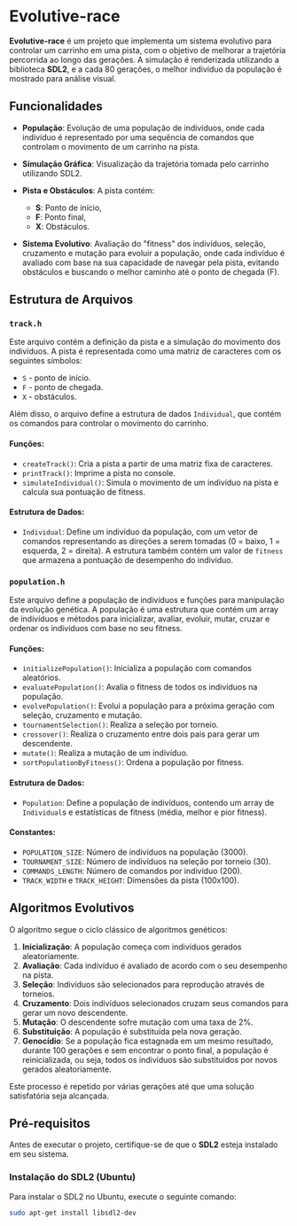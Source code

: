 # Evolutive-race

**Evolutive-race** é um projeto que implementa um sistema evolutivo para controlar um carrinho em uma pista, com o objetivo de melhorar a trajetória percorrida ao longo das gerações. A simulação é renderizada utilizando a biblioteca **SDL2**, e a cada 80 gerações, o melhor indivíduo da população é mostrado para análise visual.

## Funcionalidades

- **População**: Evolução de uma população de indivíduos, onde cada indivíduo é representado por uma sequência de comandos que controlam o movimento de um carrinho na pista.
 
- **Simulação Gráfica**: Visualização da trajetória tomada pelo carrinho utilizando SDL2.
 
- **Pista e Obstáculos**: A pista contém:
  - **S**: Ponto de início,
  - **F**: Ponto final,
  - **X**: Obstáculos.

- **Sistema Evolutivo**: Avaliação do "fitness" dos indivíduos, seleção, cruzamento e mutação para evoluir a população, onde cada indivíduo é avaliado com base na sua capacidade de navegar pela pista, evitando obstáculos e buscando o melhor caminho até o ponto de chegada (F).

## Estrutura de Arquivos

### `track.h`
Este arquivo contém a definição da pista e a simulação do movimento dos indivíduos. A pista é representada como uma matriz de caracteres com os seguintes símbolos:
- `S` - ponto de início.
- `F` - ponto de chegada.
- `X` - obstáculos.

Além disso, o arquivo define a estrutura de dados `Individual`, que contém os comandos para controlar o movimento do carrinho.

#### Funções:
- `createTrack()`: Cria a pista a partir de uma matriz fixa de caracteres.
- `printTrack()`: Imprime a pista no console.
- `simulateIndividual()`: Simula o movimento de um indivíduo na pista e calcula sua pontuação de fitness.

#### Estrutura de Dados:
- `Individual`: Define um indivíduo da população, com um vetor de comandos representando as direções a serem tomadas (0 = baixo, 1 = esquerda, 2 = direita). A estrutura também contém um valor de `fitness` que armazena a pontuação de desempenho do indivíduo.

### `population.h`
Este arquivo define a população de indivíduos e funções para manipulação da evolução genética. A população é uma estrutura que contém um array de indivíduos e métodos para inicializar, avaliar, evoluir, mutar, cruzar e ordenar os indivíduos com base no seu fitness.

#### Funções:
- `initializePopulation()`: Inicializa a população com comandos aleatórios.
- `evaluatePopulation()`: Avalia o fitness de todos os indivíduos na população.
- `evolvePopulation()`: Evolui a população para a próxima geração com seleção, cruzamento e mutação.
- `tournamentSelection()`: Realiza a seleção por torneio.
- `crossover()`: Realiza o cruzamento entre dois pais para gerar um descendente.
- `mutate()`: Realiza a mutação de um indivíduo.
- `sortPopulationByFitness()`: Ordena a população por fitness.

#### Estrutura de Dados:
- `Population`: Define a população de indivíduos, contendo um array de `Individual`s e estatísticas de fitness (média, melhor e pior fitness).

#### Constantes:
- `POPULATION_SIZE`: Número de indivíduos na população (3000).
- `TOURNAMENT_SIZE`: Número de indivíduos na seleção por torneio (30).
- `COMMANDS_LENGTH`: Número de comandos por indivíduo (200).
- `TRACK_WIDTH` e `TRACK_HEIGHT`: Dimensões da pista (100x100).

## Algoritmos Evolutivos

O algoritmo segue o ciclo clássico de algoritmos genéticos:

1. **Inicialização**: A população começa com indivíduos gerados aleatoriamente.
2. **Avaliação**: Cada indivíduo é avaliado de acordo com o seu desempenho na pista.
3. **Seleção**: Indivíduos são selecionados para reprodução através de torneios.
4. **Cruzamento**: Dois indivíduos selecionados cruzam seus comandos para gerar um novo descendente.
5. **Mutação**: O descendente sofre mutação com uma taxa de 2%.
6. **Substituição**: A população é substituída pela nova geração.
7. **Genocídio**: Se a população fica estagnada em um mesmo resultado, durante 100 gerações e sem encontrar o ponto final, a população é reinicializada, ou seja, todos os indivíduos são substituidos por novos gerados aleatoriamente.

Este processo é repetido por várias gerações até que uma solução satisfatória seja alcançada.

## Pré-requisitos

Antes de executar o projeto, certifique-se de que o **SDL2** esteja instalado em seu sistema.

### Instalação do SDL2 (Ubuntu)

Para instalar o SDL2 no Ubuntu, execute o seguinte comando:

```bash
sudo apt-get install libsdl2-dev


